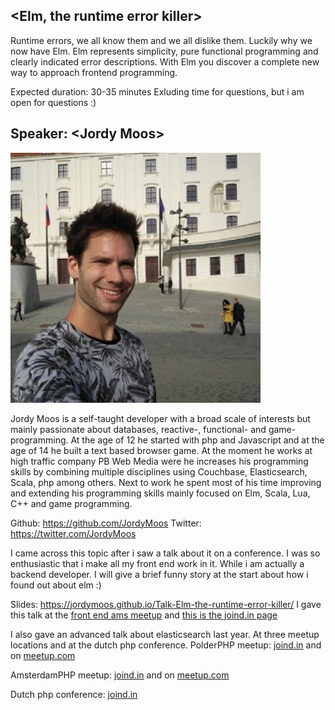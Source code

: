 ## \<Elm, the runtime error killer\>

Runtime errors, we all know them and we all dislike them. Luckily why we now have Elm. Elm represents simplicity, pure functional programming and clearly indicated error descriptions. With Elm you discover a complete new way to approach frontend programming.

Expected duration: 30-35 minutes
Exluding time for questions, but i am open for questions :)

## Speaker: \<Jordy Moos\>

![me](./jordy-moos.jpg)

Jordy Moos is a self-taught developer with a broad scale of interests but mainly passionate about databases, reactive-, functional- and game- programming. At the age of 12 he started with php and Javascript and at the age of 14 he built a text based browser game. At the moment he works at high traffic company PB Web Media were he increases his programming skills by combining multiple disciplines using Couchbase, Elasticsearch, Scala, php among others. Next to work he spent most of his time improving and extending his programming skills mainly focused on Elm, Scala, Lua, C++ and game programming.

Github: https://github.com/JordyMoos
Twitter: https://twitter.com/JordyMoos

I came across this topic after i saw a talk about it on a conference. I was so enthusiastic that i make all my front end work in it. While i am actually a backend developer. I will give a brief funny story at the start about how i found out about elm :)

Slides: https://jordymoos.github.io/Talk-Elm-the-runtime-error-killer/
I gave this talk at the [front end ams meetup](https://www.meetup.com/frontendams/events/240417970/) and [this is the joind.in page](https://joind.in/event/front-end-ams-meetup-july2017/elm-the-runtime-error-killer)

I also gave an advanced talk about elasticsearch last year. At three meetup locations and at the dutch php conference.
PolderPHP meetup: [joind.in](https://joind.in/event/polderphp-2016/elasticsearch-beyond-the-basics) and on [meetup.com](https://www.meetup.com/MijndomeinLabtalks/events/228281023/)

AmsterdamPHP meetup: [joind.in](https://joind.in/event/amsterdamphp-february2016/elasticsearch-the-story-so-far) and on [meetup.com](https://www.meetup.com/AmsterdamPHP/events/221735156/)

Dutch php conference: [joind.in](https://joind.in/event/dutch-php-conference-2016/elasticsearch-the-story-so-far)


